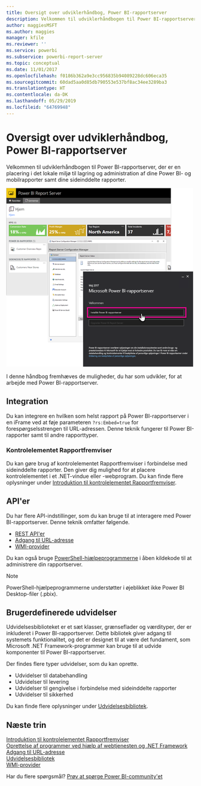 ```yaml
---
title: Oversigt over udviklerhåndbog, Power BI-rapportserver
description: Velkommen til udviklerhåndbogen til Power BI-rapportserver, der er en placering i det lokale miljø til lagring og administration af dine Power BI- og mobilrapporter samt dine sideinddelte rapporter.
author: maggiesMSFT
ms.author: maggies
manager: kfile
ms.reviewer: ''
ms.service: powerbi
ms.subservice: powerbi-report-server
ms.topic: conceptual
ms.date: 11/01/2017
ms.openlocfilehash: f0186b362a9e3cc956835b94089228dc606eca35
ms.sourcegitcommit: 60dad5aa0d85db790553e537bf8ac34ee3289ba3
ms.translationtype: HT
ms.contentlocale: da-DK
ms.lasthandoff: 05/29/2019
ms.locfileid: "64769948"
---
```

# <a name="developer-handbook-overview-power-bi-report-server"></a>Oversigt over udviklerhåndbog, Power BI-rapportserver

Velkommen til udviklerhåndbogen til Power BI-rapportserver, der er en placering i det lokale miljø til lagring og administration af dine Power BI- og mobilrapporter samt dine sideinddelte rapporter.

![Håndbog til administratorer](media/developer-handbook-overview/admin-handbook.png)

I denne håndbog fremhæves de muligheder, du har som udvikler, for at arbejde med Power BI-rapportserver.

## <a name="embedding"></a>Integration

Du kan integrere en hvilken som helst rapport på Power BI-rapportserver i en iFrame ved at føje parameteren `?rs:Embed=true` for forespørgselsstrengen til URL-adressen. Denne teknik fungerer til Power BI-rapporter samt til andre rapporttyper.

### <a name="report-viewer-control"></a>Kontrolelementet Rapportfremviser

Du kan gøre brug af kontrolelementet Rapportfremviser i forbindelse med sideinddelte rapporter. Den giver dig mulighed for at placere kontrolelementet i et .NET-vindue eller -webprogram. Du kan finde flere oplysninger under [Introduktion til kontrolelementet Rapportfremviser](https://docs.microsoft.com/sql/reporting-services/application-integration/integrating-reporting-services-using-reportviewer-controls-get-started).

## <a name="apis"></a>API'er

Du har flere API-indstillinger, som du kan bruge til at interagere med Power BI-rapportserver. Denne teknik omfatter følgende.

* [REST API'er](rest-api.md)
* [Adgang til URL-adresse](https://docs.microsoft.com/sql/reporting-services/url-access-ssrs)
* [WMI-provider](https://docs.microsoft.com/sql/reporting-services/wmi-provider-library-reference/reporting-services-wmi-provider-library-reference-ssrs)

Du kan også bruge [PowerShell-hjælpeprogrammerne](https://github.com/Microsoft/ReportingServicesTools) i åben kildekode til at administrere din rapportserver.

> [!NOTE]
> PowerShell-hjælpeprogrammerne understøtter i øjeblikket ikke Power BI Desktop-filer (.pbix).

## <a name="custom-extensions"></a>Brugerdefinerede udvidelser

Udvidelsesbiblioteket er et sæt klasser, grænseflader og værdityper, der er inkluderet i Power BI-rapportserver. Dette bibliotek giver adgang til systemets funktionalitet, og det er designet til at være det fundament, som Microsoft .NET Framework-programmer kan bruge til at udvide komponenter til Power BI-rapportserver.

Der findes flere typer udvidelser, som du kan oprette.

* Udvidelser til databehandling
* Udvidelser til levering
* Udvidelser til gengivelse i forbindelse med sideinddelte rapporter
* Udvidelser til sikkerhed

Du kan finde flere oplysninger under [Udvidelsesbibliotek](https://docs.microsoft.com/sql/reporting-services/extensions/reporting-services-extension-library).

## <a name="next-steps"></a>Næste trin

[Introduktion til kontrolelementet Rapportfremviser](https://docs.microsoft.com/sql/reporting-services/application-integration/integrating-reporting-services-using-reportviewer-controls-get-started)  
[Oprettelse af programmer ved hjælp af webtjenesten og .NET Framework](https://docs.microsoft.com/sql/reporting-services/report-server-web-service/net-framework/building-applications-using-the-web-service-and-the-net-framework)  
[Adgang til URL-adresse](https://docs.microsoft.com/sql/reporting-services/url-access-ssrs)  
[Udvidelsesbibliotek](https://docs.microsoft.com/sql/reporting-services/extensions/reporting-services-extension-library)  
[WMI-provider](https://docs.microsoft.com/sql/reporting-services/wmi-provider-library-reference/reporting-services-wmi-provider-library-reference-ssrs)

Har du flere spørgsmål? [Prøv at spørge Power BI-community'et](https://community.powerbi.com/)